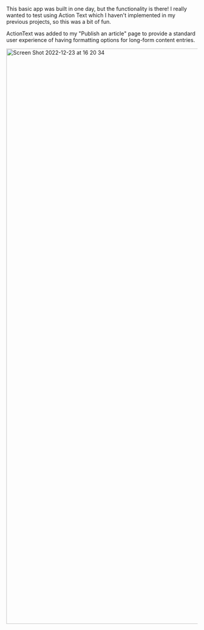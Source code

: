 
This basic app was built in one day, but the functionality is there! I really wanted to test using Action Text which I haven't implemented in my previous projects, so this was a bit of fun.

ActionText was added to my "Publish an article" page to provide a standard user experience of having formatting options for long-form content entries. 

<img width="1511" alt="Screen Shot 2022-12-23 at 16 20 34" src="https://user-images.githubusercontent.com/59029920/209359330-d78ea4b5-968e-4ccd-b1f7-bc4981fc2b5f.png">
